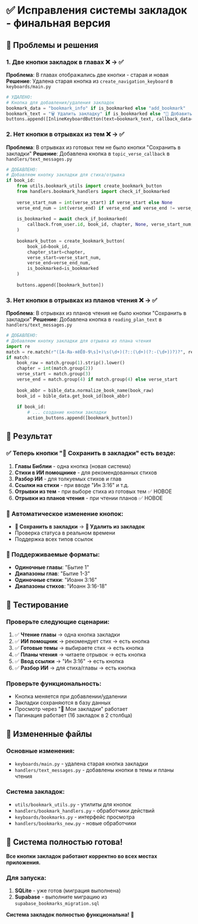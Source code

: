 # ✅ Исправления системы закладок - финальная версия

## 🎯 Проблемы и решения

### 1. **Две кнопки закладок в главах** ❌ → ✅
**Проблема**: В главах отображались две кнопки - старая и новая
**Решение**: Удалена старая кнопка из `create_navigation_keyboard` в `keyboards/main.py`

```python
# УДАЛЕНО:
# Кнопка для добавления/удаления закладок
bookmark_data = "bookmark_info" if is_bookmarked else "add_bookmark"
bookmark_text = "🗑️ Удалить закладку" if is_bookmarked else "📌 Добавить закладку"
buttons.append([InlineKeyboardButton(text=bookmark_text, callback_data=bookmark_data)])
```

### 2. **Нет кнопки в отрывках из тем** ❌ → ✅
**Проблема**: В отрывках из готовых тем не было кнопки "Сохранить в закладки"
**Решение**: Добавлена кнопка в `topic_verse_callback` в `handlers/text_messages.py`

```python
# ДОБАВЛЕНО:
# Добавляем кнопку закладки для стиха/отрывка
if book_id:
    from utils.bookmark_utils import create_bookmark_button
    from handlers.bookmark_handlers import check_if_bookmarked
    
    verse_start_num = int(verse_start) if verse_start else None
    verse_end_num = int(verse_end) if verse_end and verse_end != verse_start else None
    
    is_bookmarked = await check_if_bookmarked(
        callback.from_user.id, book_id, chapter, None, verse_start_num, verse_end_num
    )
    
    bookmark_button = create_bookmark_button(
        book_id=book_id,
        chapter_start=chapter,
        verse_start=verse_start_num,
        verse_end=verse_end_num,
        is_bookmarked=is_bookmarked
    )
    
    buttons.append([bookmark_button])
```

### 3. **Нет кнопки в отрывках из планов чтения** ❌ → ✅
**Проблема**: В отрывках из планов чтения не было кнопки "Сохранить в закладки"
**Решение**: Добавлена кнопка в `reading_plan_text` в `handlers/text_messages.py`

```python
# ДОБАВЛЕНО:
# Добавляем кнопку закладки для отрывка из плана чтения
import re
match = re.match(r"([А-Яа-яёЁ0-9\s]+)\s(\d+)(?::(\d+)(?:-(\d+))?)?", reading_part)
if match:
    book_raw = match.group(1).strip().lower()
    chapter = int(match.group(2))
    verse_start = match.group(3)
    verse_end = match.group(4) if match.group(4) else verse_start
    
    book_abbr = bible_data.normalize_book_name(book_raw)
    book_id = bible_data.get_book_id(book_abbr)
    
    if book_id:
        # ... создание кнопки закладки
        action_buttons.append([bookmark_button])
```

## 🚀 Результат

### ✅ Теперь кнопки "📌 Сохранить в закладки" есть везде:
1. **Главы Библии** - одна кнопка (новая система)
2. **Стихи в ИИ помощнике** - для рекомендованных стихов
3. **Разбор ИИ** - для толкуемых стихов и глав
4. **Ссылки на стихи** - при вводе "Ин 3:16" и т.д.
5. **Отрывки из тем** - при выборе стиха из готовых тем ✅ НОВОЕ
6. **Отрывки из планов чтения** - при чтении планов ✅ НОВОЕ

### 🔄 Автоматическое изменение кнопок:
- **📌 Сохранить в закладки** → **🔖 Удалить из закладок**
- Проверка статуса в реальном времени
- Поддержка всех типов ссылок

### 📱 Поддерживаемые форматы:
- **Одиночные главы**: "Бытие 1"
- **Диапазоны глав**: "Бытие 1-3"
- **Одиночные стихи**: "Иоанн 3:16"
- **Диапазоны стихов**: "Иоанн 3:16-18"

## 🧪 Тестирование

### Проверьте следующие сценарии:
1. ✅ **Чтение главы** → одна кнопка закладки
2. ✅ **ИИ помощник** → рекомендует стих → есть кнопка
3. ✅ **Готовые темы** → выбираете стих → есть кнопка
4. ✅ **Планы чтения** → читаете отрывок → есть кнопка
5. ✅ **Ввод ссылки** → "Ин 3:16" → есть кнопка
6. ✅ **Разбор ИИ** → для стиха/главы → есть кнопка

### Проверьте функциональность:
- Кнопка меняется при добавлении/удалении
- Закладки сохраняются в базу данных
- Просмотр через "📝 Мои закладки" работает
- Пагинация работает (16 закладок в 2 столбца)

## 📁 Измененные файлы

### Основные изменения:
- `keyboards/main.py` - удалена старая кнопка закладки
- `handlers/text_messages.py` - добавлены кнопки в темы и планы чтения

### Система закладок:
- `utils/bookmark_utils.py` - утилиты для кнопок
- `handlers/bookmark_handlers.py` - обработчики действий
- `keyboards/bookmarks.py` - интерфейс просмотра
- `handlers/bookmarks_new.py` - новые обработчики

## 🎉 Система полностью готова!

**Все кнопки закладок работают корректно во всех местах приложения.**

### Для запуска:
1. **SQLite** - уже готов (миграция выполнена)
2. **Supabase** - выполните миграцию из `supabase_bookmarks_migration.sql`

**Система закладок полностью функциональна!** 🎯